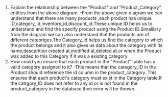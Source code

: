 1. Explain the relationship between the "Product" and "Product_Category" entities from the above diagram.
   -From the above given diagram we can understand that there are many products ,each product has unique ID,category_id,inventory_id,discount_id.These unique ID helps us to understand and find the specify product using the Product ID.Simalilary from the diagram we can also understand that the products are of different cateoriges.The Category_id helps us find the category to which the product belongs and it also gives us data about the category with its name,descprition created at,modified at,deleted at.or when the Product was added to this Category if it was a existing category.
2. How could you ensure that each product in the "Product" table has a valid category assigned to it?
   -This means that the category_ID in the Product should reference the id column in the product_category. This ensures that each product's category must exist in the Category table.If the catrgory_ID does not refer to any id or is not found in the product_category in the database.then error will be thrown.
